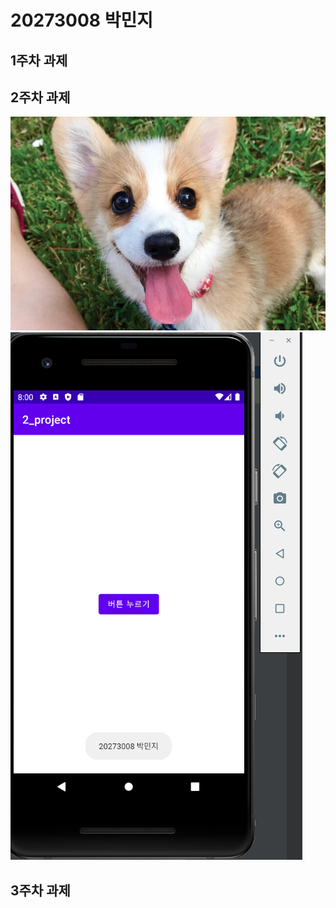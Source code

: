 # 20273008 박민지

## 1주차 과제

## 2주차 과제
<img width="" height="" src="./png/dog.jpg"></img>
<img width="" height="" src="./png/capture.png"></img>

## 3주차 과제
